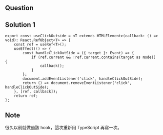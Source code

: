 ## Question

## Solution 1

```tsx
export const useClickOutside = <T extends HTMLElement>(callback: () => void): React.RefObject<T> => {
	const ref = useRef<T>();
	useEffect(() => {
		const handleClickOutSide = ({ target }: Event) => {
			if (ref.current && !ref.current.contains(target as Node)) {
				callback();
			}
		};
		document.addEventListener('click', handleClickOutSide);
		return () => document.removeEventListener('click', handleClickOutSide);
	}, [ref, callback]);
	return ref;
};
```

## Note
很久以前就做過該 hook，這次重新用 TypeScript 再寫一次。

